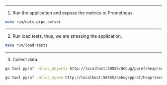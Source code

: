 
---
1. Run the application and expose the metrics to Prometheus.
```bash
make run/nats-grpc-server
```

---
2. Run load tests, thus, we are stressing the application.
```bash
make run/load-tests
```

---
3. Collect data.

```bash
go tool pprof -alloc_objects http://localhost:50555/debug/pprof/heap?seconds=60
```

```bash
go tool pprof -alloc_space http://localhost:50555/debug/pprof/heap?seconds=60
```